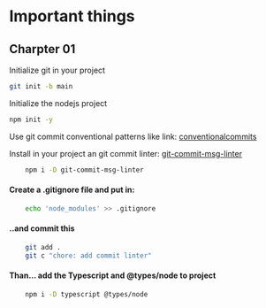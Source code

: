 # Important things

## Charpter 01

Initialize git in your project

```bash
git init -b main
```

Initialize the nodejs project

```bash
npm init -y
```

Use git commit conventional patterns like link:
[conventionalcommits](https://www.conventionalcommits.org/en/v1.0.0/)

Install in your project an git commit linter:
[git-commit-msg-linter](https://www.npmjs.com/package/git-commit-msg-linter)

```bash
    npm i -D git-commit-msg-linter
```

#### Create a .gitignore file and put in:

```bash
    echo 'node_modules' >> .gitignore
```

#### ..and commit this

```bash
    git add .
    git c "chore: add commit linter"
```

#### Than... add the Typescript and @types/node to project

```bash
    npm i -D typescript @types/node
```
